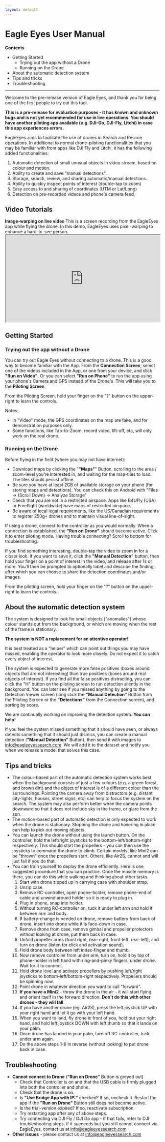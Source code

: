 ```yaml
---
layout: default
---
```



<link rel="stylesheet" href="css/sliders.css">

# Eagle Eyes User Manual

__Contents__

* Getting Started
    - Trying out the app without a Drone
    - Running on the Drone
* About the automatic detection system
* Tips and tricks
* Troubleshooting

---

Welcome to the pre-release version of Eagle Eyes, and thank you for being one of
the first people to try out this tool.

__This is a pre-release for evaluation purposes - it has known and unknown bugs and is not yet recommended for use in live operations.  You should have another piloting app available (e.g. DJI-Go, DJI-Fly, Litchi) in case this app experiences errors.__

EagleEyes aims to facilitate the use of drones in Search and Rescue operations.
In additional to normal drone-piloting functionalities that you may be familiar 
with from apps like DJI Fly and Litchi, it has the following added functionalities:

1. Automatic detection of small unusual objects in video stream, based on colour and motion.
1. Ability to create and save "manual detections".
1. Storage, search, review, and sharing automatic/manual detections.
1. Ability to quickly inspect points of interest (double-tap to zoom)
1. Easy access to and sharing of coordinates (UTM or Lat/Long)
1. Detection on pre-recorded videos and phone's camera feed.

## Video Tutorials 


<div class="demo_container">
    <div class="spacer_cell"></div>
    <div class="demo_cell">
        <div class="caption">
            <b> Image-warping on live video </b>
            This is a screen recording from the EagleEyes app while flying the drone.   In this demo, EagleEyes uses pixel-warping to enhance a hard-to-see person.
        </div>
         <iframe src="https://drive.google.com/file/d/1a1RESg2Fp1_N822ChuDDpE1nlNLAgMXA/preview" width="100%" style="aspect-ratio:1.78" allow="autoplay"></iframe>
        <br/>
    </div>
</div>


## Getting Started 

### Trying out the app without a Drone
You can try out Eagle Eyes without connecting to a drone.  This is a good way to become familiar with the App.
From the __Connection Screen__, select one of the videos included in the App, or one from your device, and click 
__"Run on Video"__.  Or you can select 
__"Run on Phone"__ to run the app using your phone's
Camera and GPS instead of the Drone's.    This will take you to the __Piloting Screen__.

From the Piloting Screen, hold your finger on the "?" button on the upper-right to learn the controls.

Notes: 

* In "Video" mode, the GPS coordinates on the map are fake, and for demonstration purposes only.
* Some functions, like Tap-to-Zoom, record video, lift-off, etc, will only work on the real drone.


### Running on the Drone

Before flying in the field (where you may not have internet): 

* Download maps by clicking the "__"Maps"__" Button, scrolling to 
the area / zoom-level you're interested in, and waiting for the map-tiles to load.
The tiles should persist offline.
* Be sure you have at least 2GB of available storage on your phone (for storing maps and detections).
You can check this on Android with "Files -> (Scroll Down) -> Analyze Storage"
* Check that you are not in a restricted airspace.  Apps like B4UFly (USA) or Foreflight (worldwide) 
have maps of restricted airspace.
* Be aware of local legal requirements, like the US/Canadian requirements to register 250g+ drones 
and to maintain visual line-of-sight.  

If using a drone, connect to the controller as you would normally.  When a connection is established, the 
__"Run on Drone"__ should become active.  Click it to enter 
piloting mode.  Having trouble connecting?  Scroll to bottom for troubleshooting.

If you find something interesting, double-tap the video to zoom in for a closer look.
If you want to save it, click the __"Manual Detection"__ button, 
then hold your finger on a point of interest in the video, and release after 1s or more.
You'll then be prompted to optionally label and describe the finding, after which you can
choose to share the detection coordinates and/or images.

From the piloting screen, hold your finger on the "?" button on the upper-right to learn the controls.


## About the automatic detection system

The system is designed to look for small objects ("anomalies") whose colour stands out from the background, or 
which are moving when the rest of the frame is stationary.  

__The system is NOT a replacement for an attentive operator!__  

It is best treated as a "helper" which can point out things you may have missed, enabling the operator to look more closely.
Do not expect it to catch every object of interest.  

The system is expected to generate more false positives (boxes around objects
 that are not interesting) than true positives (boxes around real objects of interest). 
If you find all the false positives distracting, you can click the "H" button on the piloting screen to 
run detection silently in the background.  You can later see if you missed anything by going to the Detection 
Viewer screen (long click the __"Manual Detection"__ Button from the Piloting Screen or the 
__"Detections"__ from the Connection screen), and sorting by score.

We are continually working on improving the detection system. __You can help!__

If you feel the system missed something that it should have seen, or always detects something that it should 
just dismiss, you can create a manual detection (__"Manual Detection"__ Button), 
then send it with images to [info@eagleeyessearch.com](mailto:info@eagleeyessearch.com).  We will add it to the dataset and notify you when 
we release a model that solves this case.


## Tips and tricks

* The colour-based part of the automatic detection system works best when the background consists of
just a few colours (e.g. a green forest, and brown dirt) and the object of interest is of a different
colour than the surroundings.  Pointing the camera away from distractors (e.g. distant city-lights, 
houses, street signs, etc) can help to focus the system on the search.  The system may also perform better 
when the camera points downward so that it does not include sky in the frame, or glare from the sun.
* The motion-based part of automatic detection is only expected to work when the drone is stationary.
Stopping the drone and hovering in place can help to pick out moving objects.
* You can launch the drone without using the launch button.  On the controller, hold the left/right 
joysticks to the bottom-left/bottom-right respectively.  This should start the propellers - you can
then use the joysticks to command the drone to climb.   Certain models, like Mini2 can be "thrown" 
once the propellers start.  Others, like Air2S, cannot and will just fall if you do that.
* You can train yourself to deploy the drone efficiently.  Here is one suggested procedure that you can 
practice.  Once the muscle memory is there, you can do this while walking and thinking about other tasks.
  1. Start with drone zipped up in carrying case with shoulder strap.  
  2. Unzip case.
  3. Remove RC-controller, open phone-holder, remove phone-end of cable and unwind around holder 
  so it is ready to plug in.
  4. Plug in phone, snap into holder.
  5. Without turning RC-controller on, tuck it under left arm and hold it between arm and body. 
  6. If battery-change is needed on drone, remove battery from back of drone, insert into drone while it is face-down in case.
  7. Remove drone from case, remove gimbal and propeller protectors without looking at drone, put them back in case.
  8. Unfold propeller arms (front right, rear-right, front-left, rear-left), and turn on drone (listen for
  click and activation sound).
  9. Hold drone body between left index-finger and thumb.
  10. Now remove controller from under arm, turn on, hold it by top of phone-holder in left hand with ring-and-pinky 
  fingers, under drone.  Wait for it to connect.
  11. Hold drone level and activate propellers by pushing left/right joysticks to bottom-left/bottom-right respectively.
  Propellers should be spinning now.
  12. Point drone in whatever direction you want to call "forward".
  13. __If you have a Mini2__ - throw the drone in the air - it will start flying and orient itself in the forward direction. 
     __Don't do this with other drones - they will fall__.
  14. If you have another drone (eg. Air2S), press the left joystick UP with your right hand and let it go with your left hand.
  15. When you want to land, fly drone in front of you, hold out your right hand, and hold left joystick DOWN with left thumb
  so that it lands on your palm.  
  16. Once drone has landed in your palm, turn off RC-controller, tuck under arm again.
  17. Do the above steps 1-9 in reverse (without looking) to put drone back in case.  


## Troubleshooting

* __Cannot connect to Drone__ (__"Run on Drone"__ Button is greyed out)
  - Check that Controller is on and that the USB cable is firmly plugged into both the controller and phone.
  - Check that the drone is on.
  - Is __"Use Bridge App with IP:"__ checked?  If so, uncheck it.  Restart the app
  if the __"Run on Drone"__ Button still does not become active.
  - Is the trial-version expired?  If so, reactivate subscription.
  - Try restarting app after any of above steps.
  - Try connecting via DJI Fly / DJI Go app - if that fails, refer to DJI troubleshooting steps.  If it succeeds
  but you still cannot connect via EagleEyes, contact us at [info@eagleeyessearch.com](mailto:info@eagleeyessearch.com)
* __Other issues__ - please contact us at [info@eagleeyessearch.com](mailto:info@eagleeyessearch.com)